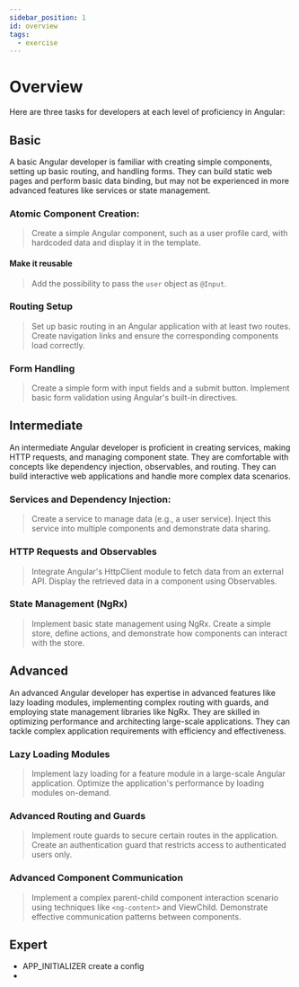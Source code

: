 ```yaml
---
sidebar_position: 1
id: overview
tags:
  - exercise
---
```


# Overview

Here are three tasks for developers at each level of proficiency in Angular:

## Basic

A basic Angular developer is familiar with creating simple components, setting up basic routing, and handling forms.
They can build static web pages and perform basic data binding, but may not be experienced in more advanced features
like services or state management.

### Atomic Component Creation:

> Create a simple Angular component, such as a user profile card, with hardcoded data and display it in the template.

#### Make it reusable

> Add the possibility to pass the `user` object as `@Input`.

### Routing Setup

> Set up basic routing in an Angular application with at least two routes.
> Create navigation links and ensure the corresponding components load correctly.

### Form Handling

> Create a simple form with input fields and a submit button.
> Implement basic form validation using Angular's built-in directives.

## Intermediate

An intermediate Angular developer is proficient in creating services, making HTTP requests, and managing component
state. They are comfortable with concepts like dependency injection, observables, and routing. They can build
interactive web applications and handle more complex data scenarios.

### Services and Dependency Injection:

> Create a service to manage data (e.g., a user service).
> Inject this service into multiple components and demonstrate data sharing.

### HTTP Requests and Observables

> Integrate Angular's HttpClient module to fetch data from an external API.
> Display the retrieved data in a component using Observables.

### State Management (NgRx)

> Implement basic state management using NgRx.
> Create a simple store, define actions, and demonstrate how components can interact with the store.

## Advanced

An advanced Angular developer has expertise in advanced features like lazy loading modules, implementing complex routing
with guards, and employing state management libraries like NgRx. They are skilled in optimizing performance and
architecting large-scale applications. They can tackle complex application requirements with efficiency and
effectiveness.

### Lazy Loading Modules

> Implement lazy loading for a feature module in a large-scale Angular application.
> Optimize the application's performance by loading modules on-demand.

### Advanced Routing and Guards

> Implement route guards to secure certain routes in the application.
> Create an authentication guard that restricts access to authenticated users only.

### Advanced Component Communication

> Implement a complex parent-child component interaction scenario using techniques like `<ng-content>` and ViewChild.
> Demonstrate effective communication patterns between components.

## Expert

- APP_INITIALIZER create a config
- 
